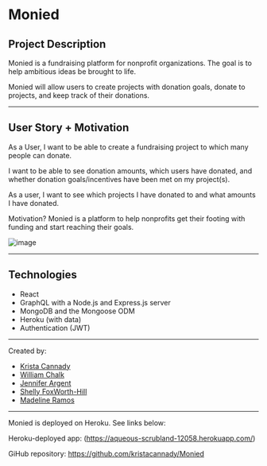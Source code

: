 # Monied


## Project Description

Monied is a fundraising platform for nonprofit organizations. The goal is to help ambitious ideas be brought to life.

Monied will allow users to create projects with donation goals, donate to projects, and keep track of their donations.

____________


## User Story + Motivation

As a User, I want to be able to create a fundraising project to which many people can donate.

I want to be able to see donation amounts, which users have donated, and whether donation goals/incentives have been met on my project(s).

As a user, I want to see which projects I have donated to and what amounts I have donated.

Motivation? Monied is a platform to help nonprofits get their footing with funding and start reaching their goals.

![image](https://user-images.githubusercontent.com/49098706/211964362-584e757c-ea43-4d84-84be-4f168030394d.png)


____________

## Technologies

- React
- GraphQL with a Node.js and Express.js server
- MongoDB and the Mongoose ODM
- Heroku (with data)
- Authentication (JWT)

____________

Created by:

- [Krista Cannady](https://github.com/kristacannady)
- [William Chalk](https://github.com/william-chalk)
- [Jennifer Argent](https://github.com/jrargent)
- [Shelly FoxWorth-Hill](https://github.com/sfhill24)
- [Madeline Ramos](https://github.com/MadelineRamos)

____________

Monied is deployed on Heroku. See links below:

Heroku-deployed app: (https://aqueous-scrubland-12058.herokuapp.com/)

GiHub repository: https://github.com/kristacannady/Monied


